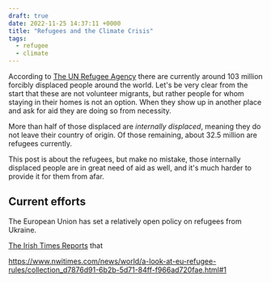 ```yaml
---
draft: true
date: 2022-11-25 14:37:11 +0000
title: "Refugees and the Climate Crisis"
tags:
  - refugee
  - climate
---
```




According to [The UN Refugee Agency][] there are currently around 103 million
forcibly displaced people around the world. Let's be very clear from the start
that these are not volunteer migrants, but rather people for whom staying in
their homes is not an option. When they show up in another place and ask for
aid they are doing so from necessity.

More than half of those displaced are *internally displaced*, meaning they do
not leave their country of origin. Of those remaining, about 32.5 million are
refugees currently.

This post is about the refugees, but make no mistake, those internally displaced
people are in great need of aid as well, and it's much harder to provide it for
them from afar.

## Current efforts

The European Union has set a relatively open policy on refugees from Ukraine.

[The Irish Times Reports][] that

  [The UN Refugee Agency]: https://www.unhcr.org/refugee-statistics/
  [The Irish Times Reports]: https://www.irishtimes.com/ireland/2022/11/25/more-ukrainians-will-flee-to-ireland-this-winter-varadkar-predicts/

https://www.nwitimes.com/news/world/a-look-at-eu-refugee-rules/collection_d7876d91-6b2b-5d71-84ff-f966ad720fae.html#1

<!--  vim: set shiftwidth=4 tabstop=4 expandtab: -->

